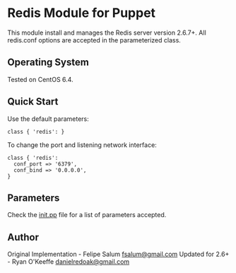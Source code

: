 Redis Module for Puppet
=======================
This module install and manages the Redis server version 2.6.7+. All redis.conf options are accepted in the parameterized class.

Operating System
----------------
Tested on CentOS 6.4.

Quick Start
-----------
Use the default parameters:

    class { 'redis': }

To change the port and listening network interface:

    class { 'redis':
      conf_port => '6379',
      conf_bind => '0.0.0.0',
    }

Parameters
----------

Check the [init.pp](https://github.com/danielredoak/puppet-redis/blob/master/manifests/init.pp) file for a list of parameters accepted.

Author
------
Original Implementation - Felipe Salum <fsalum@gmail.com>
Updated for 2.6+ - Ryan O'Keeffe <danielredoak@gmail.com>
